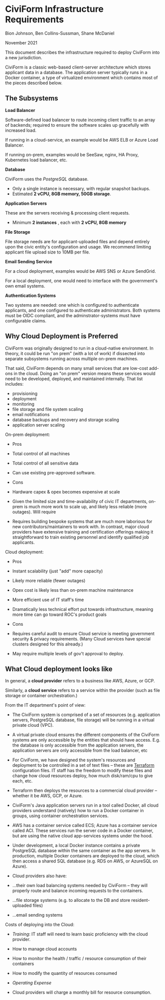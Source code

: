 # CiviForm Infrastructure Requirements

Bion Johnson, Ben Collins-Sussman, Shane McDaniel

November 2021

This document describes the infrastructure required to deploy CiviForm into a new jurisdiction.

CiviForm is a classic web-based client-server architecture which stores applicant data in a database. The application server typically runs in a Docker container, a type of virtualized environment which contains most of the pieces described below.

## The Subsystems

**Load Balancer**

Software-defined load balancer to route incoming client traffic to an array of backends; required to ensure the software scales up gracefully with increased load.

If running in a cloud-service, an example would be AWS ELB or Azure Load Balancer.

If running on-prem, examples would be SeeSaw, nginx, HA Proxy, Kubernetes load balancer, etc.

**Database**

CiviForm uses the _PostgreSQL_ database.

- Only a single instance is necessary, with regular snapshot backups.
- Estimated **2 vCPU, 8GB memory, 50GB storage**.

**Application Servers**

These are the servers receiving &amp; processing client requests.

- Minimum **2 instances** , each with **2 vCPU, 8GB memory**

**File Storage**

File storage needs are for applicant-uploaded files and depend entirely upon the civic entity&#39;s configuration and usage. We recommend limiting applicant file upload size to 10MB per file.

**Email Sending Service**

For a cloud deployment, examples would be AWS SNS or Azure SendGrid.

For a local deployment, one would need to interface with the government&#39;s own email systems.

**Authentication Systems**

Two systems are needed: one which is configured to authenticate applicants, and one configured to authenticate administrators. Both systems must be OIDC compliant, and the adminstrator-systems must have configurable claims.

## Why Cloud Deployment is Preferred

CiviForm was originally designed to run in a cloud-native environment. In theory, it could be run &quot;on prem&quot; (with a lot of work) if dissected into separate subsystems running across multiple on-prem machines.

That said, CiviForm depends on many small services that are low-cost add-ons in the cloud. Doing an &quot;on prem&quot; version means these services would need to be developed, deployed, and maintained internally. That list includes:

- provisioning
- deployment
- monitoring
- file storage and file system scaling
- email notifications
- database backups and recovery and storage scaling
- application server scaling

On-prem deployment:

- Pros
- Total control of all machines
- Total control of all sensitive data
- Can use existing pre-approved software.

- Cons
- Hardware capex &amp; opex becomes expensive at scale
- Given the limited size and time-availability of civic IT departments, on-prem is much more work to scale up, and likely less reliable (more outages). Will require
- Requires building bespoke systems that are much more laborious for new contributors/maintainers to work with. In contrast, major cloud providers have extensive training and certification offerings making it straightforward to train existing personnel and identify qualified job applicants.

Cloud deployment:

- Pros
- Instant scalability (just &quot;add&quot; more capacity)
- Likely more reliable (fewer outages)
- Opex cost is likely less than on-prem machine maintenance
- More efficient use of IT staff&#39;s time
- Dramatically less technical effort put towards infrastructure, meaning more time can go toward ROC&#39;s product goals

- Cons
- Requires careful audit to ensure Cloud service is meeting government security &amp; privacy requirements. (Many Cloud services have special clusters designed for this already.)
- May require multiple levels of gov't approval to deploy.

## What Cloud deployment looks like

In general, a **cloud provider** refers to a business like AWS, Azure, or GCP.

Similarly, a **cloud service** refers to a service within the provider (such as file storage or container orchestration.)

From the IT department's point of view:

- The CiviForm system is comprised of a set of resources (e.g. application servers, PostgreSQL database, file storage) will be running in a virtual private cloud (VPC).
- A virtual private cloud ensures the different components of the CiviForm systems are only accessible by the entities that should have access. E.g. the database is only accessible from the application servers, the application servers are only accessible from the load balancer, etc
- For CiviForm, we have designed the system's resources and deployment to be controlled in a set of text files – these are [Terraform](https://www.terraform.io/) configuration files. IT staff has the freedom to modify these files and change how cloud resources deploy, how much disk/ram/cpu to give each, etc.
- Terraform then deploys the resources to a commercial cloud provider – whether it be AWS, GCP, or Azure.
- CiviForm's Java application servers run in a tool called Docker, all cloud providers understand (natively) how to run a Docker container in groups, using container orchestration services.
- AWS has a container service called ECS; Azure has a container service called ACI. These services run the server code in a Docker container, but are using the native cloud app-services systems under the hood.
- Under development, a local Docker instance contains a private PostgreSQL database within the same container as the app servers. In production, multiple Docker containers are deployed to the cloud, which then access a shared SQL database (e.g. RDS on AWS, or AzureSQL on Azure).

- Cloud providers also have:

- ...their own load balancing systems needed by CiviForm – they will properly route and balance incoming requests to the containers.
- …file storage systems (e.g. to allocate to the DB and store resident-uploaded files)
- ...email sending systems

Costs of deploying into the Cloud:

- _Training_: IT staff will need to learn basic proficiency with the cloud provider.

- How to manage cloud accounts
- How to monitor the health / traffic / resource consumption of their containers
- How to modify the quantity of resources consumed

- _Operating Expense_

- Cloud providers will charge a monthly bill for resource consumption.